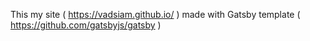 This my site ( https://vadsiam.github.io/ ) made with Gatsby template ( https://github.com/gatsbyjs/gatsby )
